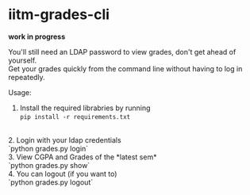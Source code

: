 # iitm-grades-cli

**work in progress**

You'll still need an LDAP password to view grades, don't get ahead of yourself.   
Get your grades quickly from the command line without having to log in repeatedly.   

Usage:
1. Install the required librabries by running   
`pip install -r requirements.txt`
<br>
2. Login with your ldap credentials<br>
`python grades.py login`   
<br>
3. View CGPA and Grades of the *latest sem*<br>
`python grades.py show`   
<br>
4. You can logout (if you want to)<br>
`python grades.py logout`

